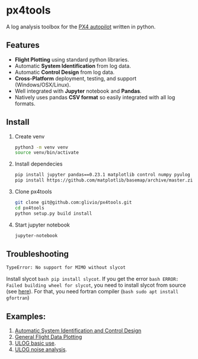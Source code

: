 # px4tools

A log analysis toolbox for the [PX4 autopilot](http://px4.io/) written in python.

## Features

* **Flight Plotting** using standard python libraries.
* Automatic **System Identification** from log data.
* Automatic **Control Design** from log data.
* **Cross-Platform** deployment, testing, and support (Windows/OSX/Linux).
* Well integrated with **Jupyter** notebook and **Pandas**.
* Natively uses pandas **CSV format** so easily integrated with all log formats.

## Install

1. Create venv
	```bash
	python3 -m venv venv
	source venv/bin/activate	
	```
2. Install dependecies
	```bash
	pip install jupyter pandas==0.23.1 matplotlib control numpy pyulog scipy
	pip install https://github.com/matplotlib/basemap/archive/master.zip
	```
3. Clone px4tools
	```bash
	git clone git@github.com:glivio/px4tools.git
	cd px4tools
	python setup.py build install
	```
4. Start jupyter notebook
	```bash
	jupyter-notebook
	```
	
## Troubleshooting
```bash
TypeError: No support for MIMO without slycot
```

Install slycot ```bash pip install slycot```. If you get the error ```bash ERROR: Failed building wheel for slycot```, you need to install slycot from source (see [here](https://github.com/python-control/Slycot)).
For that, you need fortran compiler (```bash sudo apt install gfortran```)

## Examples:

1. [Automatic System Identification and Control Design](https://github.com/dronecrew/px4tools/blob/master/examples/Log%20based%20System%20Identification%20and%20Control%20Design.ipynb)
2. [General Flight Data Plotting](https://github.com/jgoppert/lpe-analysis/blob/master/15-09-30%20Kabir%20Log.ipynb)
3. [ULOG basic use](https://github.com/dronecrew/px4tools/blob/master/examples/ulog%20analysis.ipynb).
4. [ULOG noise analysis](https://github.com/dronecrew/px4tools/blob/master/examples/ulog%20noise%20analysis.ipynb).
